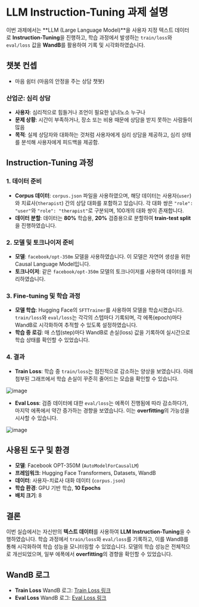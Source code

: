 # LLM Instruction-Tuning 과제 설명

이번 과제에서는 **LLM (Large Language Model)**을 사용자 지정 텍스트 데이터로 **Instruction-Tuning**을 진행하고, 학습 과정에서 발생하는 `train/loss`와 `eval/loss` 값을 **WandB**를 활용하여 기록 및 시각화하였습니다.

## 챗봇 컨셉

- 마음 쉼터 (마음의 안정을 주는 상담 챗봇)

### 산업군: 심리 상담
- **사용자**: 심리적으로 힘들거나 조언이 필요한 남녀노소 누구나
- **문제 상황**: 시간이 부족하거나, 장소 또는 비용 때문에 상담을 받지 못하는 사람들이 많음
- **목적**: 실제 상담자와 대화하는 것처럼 사용자에게 심리 상담을 제공하고, 심리 상태를 분석해 사용자에게 피드백을 제공함.

## Instruction-Tuning 과정

### 1. **데이터 준비**
- **Corpus 데이터**: `corpus.json` 파일을 사용하였으며, 해당 데이터는 사용자(`user`)와 치료사(`therapist`) 간의 상담 대화를 포함하고 있습니다. 각 대화 쌍은 `"role": "user"`와 `"role": "therapist"`로 구분되며, 100개의 대화 쌍이 존재합니다.
- **데이터 분할**: 데이터는 **80%** 학습용, **20%** 검증용으로 분할하여 **train-test split**을 진행하였습니다.

### 2. **모델 및 토크나이저 준비**
- **모델**: `facebook/opt-350m` 모델을 사용하였습니다. 이 모델은 자연어 생성을 위한 Causal Language Model입니다.
- **토크나이저**: 같은 `facebook/opt-350m` 모델의 토크나이저를 사용하여 데이터를 처리하였습니다.

### 3. **Fine-tuning 및 학습 과정**
- **모델 학습**: Hugging Face의 `SFTTrainer`를 사용하여 모델을 학습시켰습니다. `train/loss`와 `eval/loss`는 각각의 스텝마다 기록되며, 각 에폭(epoch)마다 WandB로 시각화하여 추적할 수 있도록 설정하였습니다.
- **학습 중 로깅**: 매 스텝(step)마다 WandB로 손실(loss) 값을 기록하여 실시간으로 학습 상태를 확인할 수 있었습니다.

### 4. **결과**
- **Train Loss**: 학습 중 `train/loss`는 점진적으로 감소하는 양상을 보였습니다. 아래 첨부된 그래프에서 학습 손실이 꾸준히 줄어드는 모습을 확인할 수 있습니다.

![image](https://github.com/user-attachments/assets/9e423b8c-bd14-4aa2-914f-f765619405ef)


- **Eval Loss**: 검증 데이터에 대한 `eval/loss`는 에폭이 진행됨에 따라 감소하다가, 마지막 에폭에서 약간 증가하는 경향을 보였습니다. 이는 **overfitting**의 가능성을 시사할 수 있습니다.

![image](https://github.com/user-attachments/assets/7b93f417-0691-45ae-bb54-4a61cbbb159b)

## 사용된 도구 및 환경
- **모델**: Facebook OPT-350M (`AutoModelForCausalLM`)
- **프레임워크**: Hugging Face Transformers, Datasets, WandB
- **데이터**: 사용자-치료사 대화 데이터 (`corpus.json`)
- **학습 환경**: GPU 기반 학습, **10 Epochs**
- **배치 크기**: 8

## 결론
이번 실습에서는 자신만의 **텍스트 데이터**를 사용하여 **LLM Instruction-Tuning**을 수행하였습니다. 학습 과정에서 `train/loss`와 `eval/loss`를 기록하고, 이를 WandB를 통해 시각화하여 학습 성능을 모니터링할 수 있었습니다. 모델의 학습 성능은 전체적으로 개선되었으며, 일부 에폭에서 **overfitting**의 경향을 확인할 수 있었습니다.

## WandB 로그

- **Train Loss** WandB 로그: [Train Loss 링크](https://wandb.ai/wrtyu0603-illinois-institute-of-technology/therapist-chatbot/reports/train-loss-24-10-24-17-40-42---Vmlldzo5ODc1MDA4)
- **Eval Loss** WandB 로그: [Eval Loss 링크](https://wandb.ai/wrtyu0603-illinois-institute-of-technology/therapist-chatbot/reports/eval-loss-24-10-24-17-40-50---Vmlldzo5ODc1MDA5)
